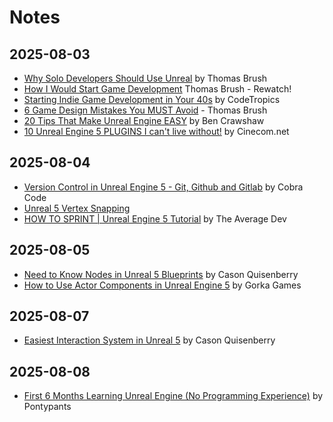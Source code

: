 # Notes

## 2025-08-03

- [Why Solo Developers Should Use Unreal](https://www.youtube.com/watch?v=l9y5B0cgUHY) by Thomas Brush
- [How I Would Start Game Development](https://www.youtube.com/watch?v=5yWvB79On10) Thomas Brush - Rewatch!
- [Starting Indie Game Development in Your 40s](https://www.youtube.com/watch?v=qms1cb-BCoY) by CodeTropics
- [6 Game Design Mistakes You MUST Avoid](https://www.youtube.com/watch?v=aj7hYxXcFP8) - Thomas Brush
- [20 Tips That Make Unreal Engine EASY](https://www.youtube.com/watch?v=yqAhrFS6KTM) by Ben Crawshaw
- [10 Unreal Engine 5 PLUGINS I can't live without!](https://www.youtube.com/watch?v=LneO7jvrQhw) by Cinecom.net

## 2025-08-04

- [Version Control in Unreal Engine 5 - Git, Github and Gitlab](https://www.youtube.com/watch?v=5n2IMqcrRlk) by Cobra Code
- [Unreal 5 Vertex Snapping](https://www.youtube.com/watch?v=1EyBkIKFado)
- [HOW TO SPRINT | Unreal Engine 5 Tutorial](https://www.youtube.com/watch?v=EG9iYYraDgw) by The Average Dev

## 2025-08-05

- [Need to Know Nodes in Unreal 5 Blueprints](https://www.youtube.com/watch?v=4kezN9gr_ms) by Cason Quisenberry
- [How to Use Actor Components in Unreal Engine 5](https://www.youtube.com/watch?v=cM7Lpszyd6Y) by Gorka Games

## 2025-08-07

- [Easiest Interaction System in Unreal 5](https://www.youtube.com/watch?v=FGpMhz024js) by Cason Quisenberry

## 2025-08-08

- [First 6 Months Learning Unreal Engine (No Programming Experience)](https://www.youtube.com/watch?v=w2xKPrThHuE) by Pontypants
